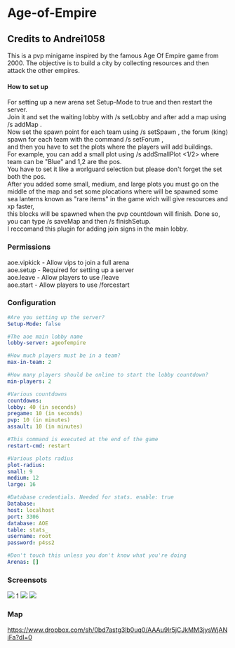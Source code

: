 # Age-of-Empire
## Credits to Andrei1058


This is a pvp minigame inspired by the famous Age Of Empire game from 2000. The objective is to build a city by collecting resources and then attack the other empires.



#### How to set up
<p>For setting up a new arena set Setup-Mode to true and then restart the server.<br/>
Join it and set the waiting lobby with /s setLobby and after add a map using /s addMap <name>.<br/>
Now set the spawn point for each team using /s setSpawn <Blue/Red/Green/Yellow>, the forum (king) spawn for each team with the command /s setForum <Blue/Red/Green/Yellow>,<br/>
and then you have to set the plots where the players will add buildings. <br/>
For example, you can add a small plot using /s addSmallPlot <team> <1/2> where team can be "Blue" and 1,2 are the pos.<br/>
You have to set it like a worlguard selection but please don't forget the set both the pos. <br/>
After you added some small, medium, and large plots you must go on the middle of the map and set some plocations where will be spawned some sea lanterns known as "rare items" in the game wich will give resources and xp faster,<br/>
this blocks will be spawned when the pvp countdown will finish. Done so, you can type /s saveMap and then /s finishSetup.<br/>
I reccomand this plugin for adding join signs in the main lobby.</p>

### Permissions
<p>aoe.vipkick - Allow vips to join a full arena<br/>
aoe.setup - Required for setting up a server<br/>
aoe.leave - Allow players to use /leave<br/>
aoe.start - Allow players to use /forcestart</p>

### Configuration

```yaml
#Are you setting up the server?
Setup-Mode: false

#The aoe main lobby name
lobby-server: ageofempire

#How much players must be in a team?
max-in-team: 2

#How many players should be online to start the lobby countdown?
min-players: 2

#Various countdowns
countdowns:
lobby: 40 (in seconds)
pregame: 10 (in seconds)
pvp: 10 (in minutes)
assault: 10 (in minutes)

#This command is executed at the end of the game
restart-cmd: restart

#Various plots radius
plot-radius:
small: 9
medium: 12
large: 16

#Database credentials. Needed for stats. enable: true
Database:
host: localhost
port: 3306
database: AOE
table: stats_
username: root
password: p4ss2

#Don't touch this unless you don't know what you're doing
Arenas: []
```

### Screensots
![](https://i.imgur.com/uROTGuI.jpg)
1[](https://i.imgur.com/0vMnpA2.jpg)
![](https://i.imgur.com/BdK6n7H.png)
![](https://i.imgur.com/2pqrYSH.png)


### Map
https://www.dropbox.com/sh/0bd7astg3lb0uq0/AAAu9lr5jCJkMM3jysWjANiFa?dl=0